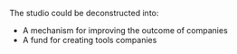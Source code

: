 The studio could be deconstructed into:
* A mechanism for improving the outcome of companies
* A fund for creating tools companies

